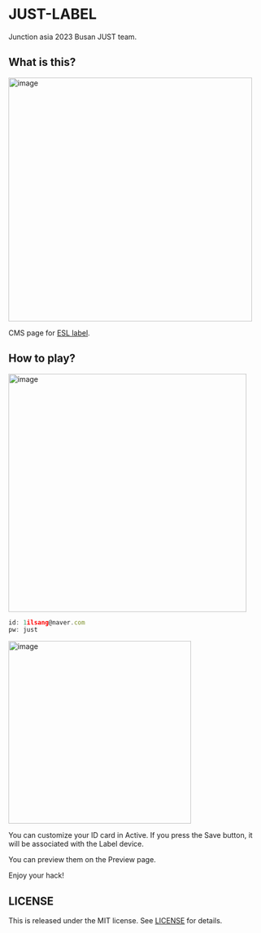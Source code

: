 # JUST-LABEL

Junction asia 2023 Busan JUST team.

## What is this?

<img width="479" alt="image" src="https://github.com/junction-asia-2023/just-label/assets/23524849/e3a3d35b-42eb-4952-a189-a40ff011be7d">


CMS page for [ESL label](https://www.solumesl.com/ko).

## How to play?

<img width="468" alt="image" src="https://github.com/junction-asia-2023/just-label/assets/23524849/9b1bd659-c3ce-4d04-9da9-0384fa8d6e79">

```js
id: 1ilsang@naver.com
pw: just
```

<img width="359" alt="image" src="https://github.com/junction-asia-2023/just-label/assets/23524849/bb818684-66fd-4db3-9596-42d028be78b6">

You can customize your ID card in Active. If you press the Save button, it will be associated with the Label device.

You can preview them on the Preview page.

Enjoy your hack!

## LICENSE

This is released under the MIT license. See [LICENSE](LICENSE) for details.
